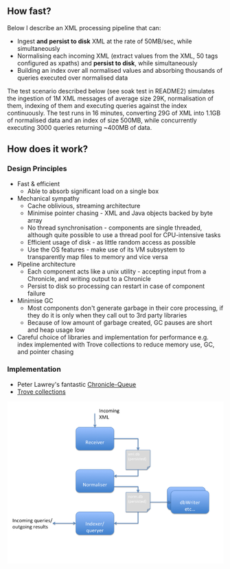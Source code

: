 ## How fast?
Below I describe an XML processing pipeline that can:

* Ingest __and persist to disk__ XML at the rate of 50MB/sec, while simultaneously
* Normalising each incoming XML (extract values from the XML, 50 tags configured as xpaths) and __persist to disk__, while simultaneously
* Building an index over all normalised values and absorbing thousands of queries executed over normalised data

The test scenario described below (see soak test in README2) simulates the ingestion of 1M XML messages of average size 29K, normalisation of them,
indexing of them and executing queries against the index continuously. The test runs in 16 minutes, converting 29G of XML
into 1.1GB of normalised data and an index of size 500MB, while concurrently executing 3000 queries returning ~400MB of data.

## How does it work?
### Design Principles

* Fast & efficient
    * Able to absorb significant load on a single box
* Mechanical sympathy
    * Cache oblivious, streaming architecture
    * Minimise pointer chasing - XML and Java objects backed by byte array
    * No thread synchronisation - components are single threaded, although quite possible to use a thread pool for CPU-intensive tasks
    * Efficient usage of disk - as little random access as possible
    * Use the OS features - make use of its VM subsystem to transparently map files to memory and vice versa
* Pipeline architecture
    * Each component acts like a unix utility - accepting input from a Chronicle, and writing output to a Chronicle 
    * Persist to disk so processing can restart in case of component failure
* Minimise GC
    * Most components don't generate garbage in their core processing, if they do it is only when they call out to 3rd party libraries 
    * Because of low amount of garbage created, GC pauses are short and heap usage low 
* Careful choice of libraries and implementation for performance e.g. index implemented with Trove collections to reduce memory use, GC, and pointer chasing 

### Implementation
* Peter Lawrey's fantastic [Chronicle-Queue](https://github.com/OpenHFT/Chronicle-Queue)
* [Trove collections](http://trove.starlight-systems.com/)

![Component diagram](components.png)

